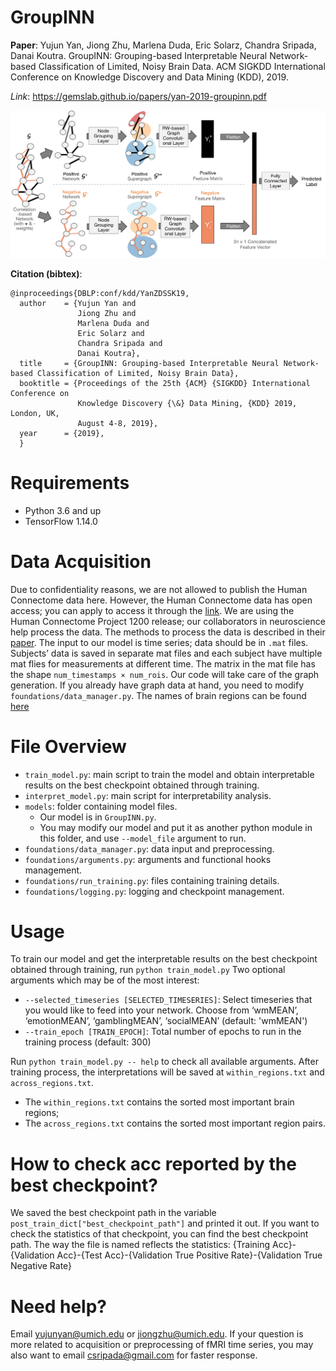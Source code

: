 # GroupINN

**Paper**: Yujun Yan, Jiong Zhu, Marlena Duda, Eric Solarz, Chandra Sripada, Danai Koutra. GroupINN: Grouping-based Interpretable Neural Network-based Classification of Limited, Noisy Brain Data. ACM SIGKDD International Conference on Knowledge Discovery and Data Mining (KDD), 2019. 

*Link*: https://gemslab.github.io/papers/yan-2019-groupinn.pdf

<p align="center">
<img src="https://raw.githubusercontent.com/GemsLab/GroupINN/master/overview-github.png" width="700"  alt="GroupINN Architecture">
</p>

**Citation (bibtex)**:
```
@inproceedings{DBLP:conf/kdd/YanZDSSK19,
  author    = {Yujun Yan and
               Jiong Zhu and 
               Marlena Duda and 
               Eric Solarz and
               Chandra Sripada and
               Danai Koutra},
  title     = {GroupINN: Grouping-based Interpretable Neural Network-based Classification of Limited, Noisy Brain Data},
  booktitle = {Proceedings of the 25th {ACM} {SIGKDD} International Conference on
               Knowledge Discovery {\&} Data Mining, {KDD} 2019, London, UK,
               August 4-8, 2019},
  year      = {2019},
  }
```


# Requirements
- Python 3.6 and up
- TensorFlow 1.14.0

# Data Acquisition

Due to confidentiality reasons, we are not allowed to publish the Human Connectome data here. However, the Human Connectome data has open access; you can apply to access it through the [link](https://db.humanconnectome.org/app/template/Login.vm).
We are using the Human Connectome Project 1200 release; our collaborators in neuroscience help process the data. The methods to process the data is described in their [paper](https://www.biorxiv.org/content/10.1101/412056v1).
The input to our model is time series; data should be in `.mat` files. Subjects’ data is saved in separate mat files and each subject have multiple mat flies for measurements at different time. The matrix in the mat file has the shape `num_timestamps × num_rois`. Our code will take care of the graph generation. If you already have graph data at hand, you need to modify `foundations/data_manager.py`.
The names of brain regions can be found [here](https://www.jonathanpower.net/2011-neuron-bigbrain.html)

# File Overview
- `train_model.py`: main script to train the model and obtain interpretable results on the best checkpoint obtained through training. 
- `interpret_model.py`: main script for interpretability analysis. 
- `models`: folder containing model files. 
  - Our model is in `GroupINN.py`. 
  - You may modify our model and put it as another python module in this folder, and use `--model_file` argument to run. 
- `foundations/data_manager.py`: data input and preprocessing. 
- `foundations/arguments.py`: arguments and functional hooks management.
- `foundations/run_training.py`: files containing training details.
- `foundations/logging.py`: logging and checkpoint management.

# Usage

To train our model and get the interpretable results on the best checkpoint obtained through training, run
`python train_model.py`
Two optional arguments which may be of the most interest: 

- `--selected_timeseries [SELECTED_TIMESERIES]`: Select timeseries that you would like to feed into your network. Choose from ‘wmMEAN’, ‘emotionMEAN’, ‘gamblingMEAN’, ‘socialMEAN’ (default: 'wmMEAN')
- `--train_epoch [TRAIN_EPOCH]`: Total number of epochs to run in the training process (default: 300)

Run `python train_model.py -- help` to check all available arguments. 
After training process, the interpretations will be saved at `within_regions.txt` and `across_regions.txt`.

- The `within_regions.txt` contains the sorted most important brain regions;
- The `across_regions.txt` contains the sorted most important region pairs.

# How to check acc reported by the best checkpoint?
We saved the best checkpoint path in the variable `post_train_dict["best_checkpoint_path"]` and printed it out.
If you want to check the statistics of that checkpoint, you can find the best checkpoint path. The way the file is named reflects the statistics:
{Training Acc}-{Validation Acc}-{Test Acc}-{Validation True Positive Rate}-{Validation True Negative Rate}

# Need help? 

Email yujunyan@umich.edu or jiongzhu@umich.edu. If your question is more related to acquisition or preprocessing of fMRI time series, you may also want to email [csripada@gmail.com](mailto:csripada@gmail.com) for faster response. 
